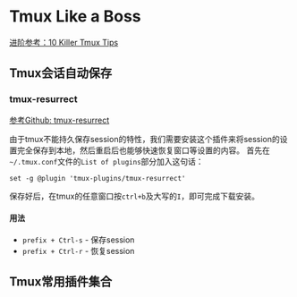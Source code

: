 # Tmux Like a Boss

[进阶参考：10 Killer Tmux Tips](https://www.sitepoint.com/10-killer-tmux-tips/)

## Tmux会话自动保存

### tmux-resurrect
[参考Github: tmux-resurrect](https://github.com/tmux-plugins/tmux-resurrect)

由于tmux不能持久保存session的特性，我们需要安装这个插件来将session的设置完全保存到本地，然后重启后也能够快速恢复窗口等设置的内容。
首先在`~/.tmux.conf`文件的`List of plugins`部分加入这句话：
```
set -g @plugin 'tmux-plugins/tmux-resurrect'
```
保存好后，在tmux的任意窗口按`ctrl+b`及大写的`I`，即可完成下载安装。

#### 用法
- `prefix + Ctrl-s` - 保存session
- `prefix + Ctrl-r` - 恢复session


## Tmux常用插件集合

